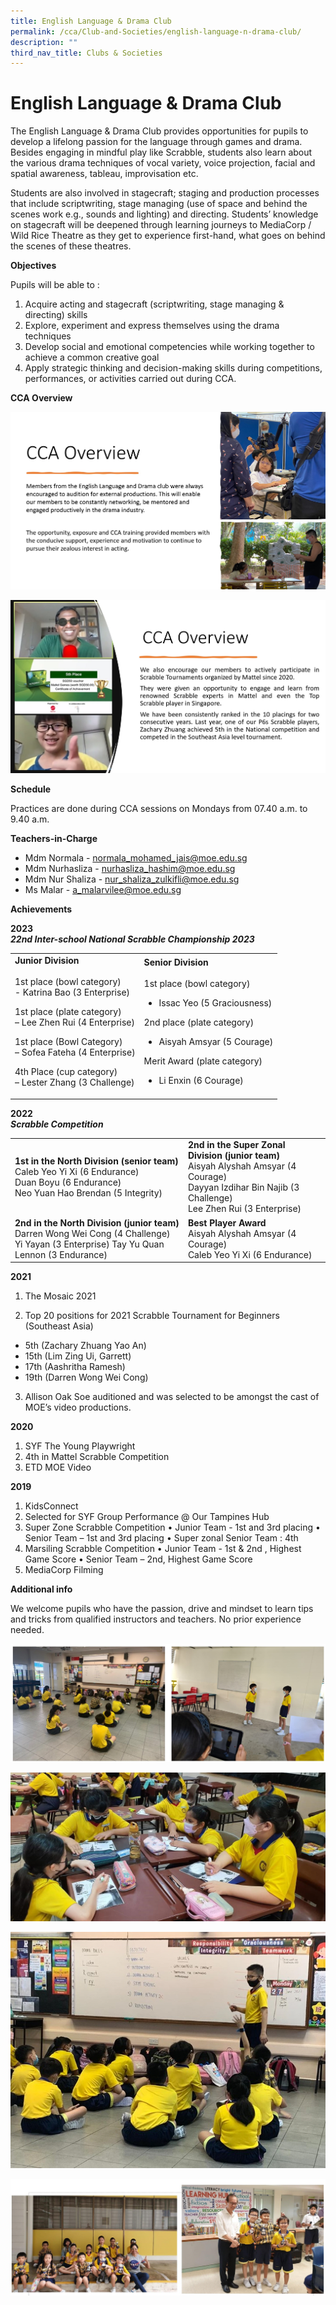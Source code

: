 ```yaml
---
title: English Language & Drama Club
permalink: /cca/Club-and-Societies/english-language-n-drama-club/
description: ""
third_nav_title: Clubs & Societies
---
```

# English Language &amp; Drama Club
The English Language &amp; Drama Club provides opportunities for pupils to develop a lifelong passion for the language through games and drama. Besides engaging in mindful play like Scrabble, students also learn about the various drama techniques of vocal variety, voice projection, facial and spatial awareness, tableau, improvisation etc. 

Students are also involved in stagecraft; staging and production processes that include scriptwriting, stage managing (use of space and behind the scenes work e.g., sounds and lighting) and directing.
Students’ knowledge on stagecraft will be deepened through learning journeys to MediaCorp / Wild Rice Theatre as they get to experience first-hand, what goes on behind the scenes of these theatres.

**Objectives**

Pupils will be able to :

1. Acquire acting and stagecraft (scriptwriting, stage managing &amp; directing) skills
2. Explore, experiment and express themselves using the drama techniques
3. Develop social and emotional competencies while working together to achieve a common creative goal 
4. Apply strategic thinking and decision-making skills during competitions, performances, or activities carried out during CCA.


**CCA Overview**

![EL Overview1](/images/el_overview1.jpg)

![EL Overview2](/images/el_overview2.jpg)

**Schedule**

Practices are done during CCA sessions on Mondays from 07.40 a.m. to 9.40 a.m.

**Teachers-in-Charge**

* Mdm Normala - <a href="mailto:normala_mohamed_jais@moe.edu.sg">normala_mohamed_jais@moe.edu.sg</a>
* Mdm Nurhasliza - <a href="mailto:nurhasliza_hashim@moe.edu.sg">nurhasliza_hashim@moe.edu.sg</a>
* Mdm Nur Shaliza - <a href="mailto: nur_shaliza_zulkifli@moe.edu.sg"> nur_shaliza_zulkifli@moe.edu.sg</a>
* Ms Malar - <a href="a_malarvilee@moe.edu.sg"> a_malarvilee@moe.edu.sg</a>



**Achievements**

**2023**<br>
***22nd Inter-school National Scrabble Championship 2023***
<table>
	<tbody><tr>
		<td> <b>Junior Division</b><br><br>
1st place (bowl category) <br>
- Katrina Bao (3 Enterprise)

1st place (plate category)  <br>
– Lee Zhen Rui (4 Enterprise)

1st place (Bowl Category) <br>
– Sofea Fateha (4 Enterprise)

4th Place (cup category) <br>
– Lester Zhang (3 Challenge)
		</td>
		<td><b>Senior Division</b><br><br>
1st place (bowl category) <br>
- Issac Yeo (5 Graciousness)

2nd place (plate category)
- Aisyah Amsyar (5 Courage)<br>

Merit Award (plate category)
- Li Enxin (6 Courage)
		</td>
	</tr>
	</tbody></table>

**2022**<br>
***Scrabble Competition***<br>
<table>
	<tbody><tr>
		<td><b>1st in the North Division (senior team)</b><br>
Caleb Yeo Yi Xi (6 Endurance) <br>
Duan Boyu (6 Endurance)<br>
Neo Yuan Hao Brendan (5 Integrity)
		</td>
		<td><b>2nd in the Super Zonal Division (junior team)</b><br>
Aisyah Alyshah Amsyar (4 Courage)<br>
Dayyan Izdihar Bin Najib (3 Challenge)<br>
Lee Zhen Rui (3 Enterprise)
		</td>
</tr><tr>
	<td><b>2nd in the North Division (junior team)</b><br>
Darren Wong Wei Cong (4 Challenge)<br>
Yi Yayan (3 Enterprise)
		Tay Yu Quan Lennon (3 Endurance)</td>
	<td><b>Best Player Award</b><br>
Aisyah Alyshah Amsyar (4 Courage)<br>
Caleb Yeo Yi Xi (6 Endurance)
 </td>
	</tr>
	</tbody></table>
	
**2021**
1. The Mosaic 2021

2. Top 20 positions for 2021 Scrabble Tournament for Beginners (Southeast Asia)
- 5th (Zachary Zhuang Yao An)
- 15th (Lim Zing Ui, Garrett)
- 17th (Aashritha Ramesh)
- 19th (Darren Wong Wei Cong)

3. Allison Oak Soe auditioned and was selected to be amongst the cast of MOE’s video productions.

**2020**

1. SYF The Young Playwright
2. 4th in Mattel Scrabble Competition
3. ETD MOE Video

**2019**

1.  KidsConnect
2.  Selected for SYF Group Performance @ Our Tampines Hub
3.  Super Zone Scrabble Competition
    • Junior Team - 1st and 3rd placing
    • Senior Team – 1st and 3rd placing
    • Super zonal Senior Team : 4th
4.  Marsiling Scrabble Competition
    • Junior Team - 1st &amp; 2nd , Highest Game Score
    • Senior Team – 2nd, Highest Game Score
5.  MediaCorp Filming

**Additional info**

We welcome pupils who have the passion, drive and mindset to learn tips and tricks from qualified instructors and teachers. No prior experience needed.

![EL_Picture1](/images/el_pic1.jpg)

![EL_Picture2](/images/el_pic2.jpg)

![EL_Picture3](/images/el_pic3.jpg)

![EL_Picture4](/images/el_pic4.jpg)